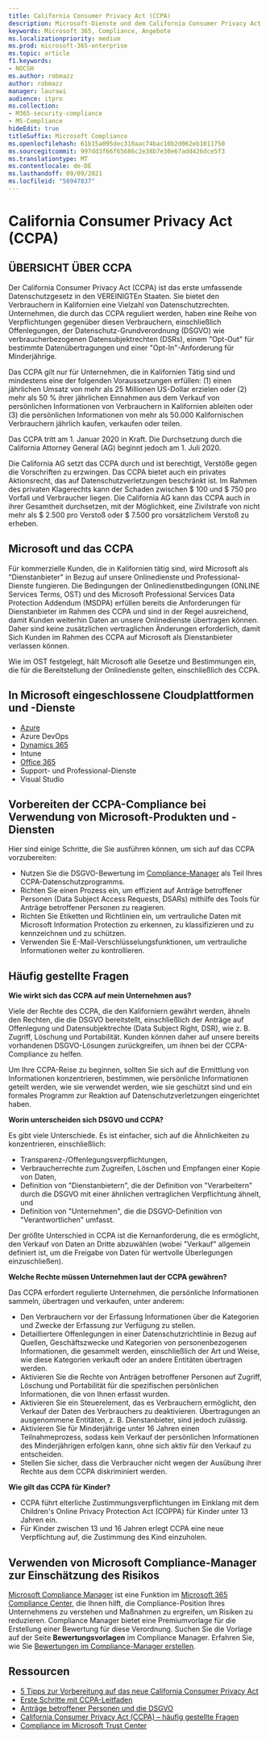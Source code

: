```yaml
---
title: California Consumer Privacy Act (CCPA)
description: Microsoft-Dienste und dem California Consumer Privacy Act (CCPA).
keywords: Microsoft 365, Compliance, Angebote
ms.localizationpriority: medium
ms.prod: microsoft-365-enterprise
ms.topic: article
f1.keywords:
- NOCSH
ms.author: robmazz
author: robmazz
manager: laurawi
audience: itpro
ms.collection:
- M365-security-compliance
- MS-Compliance
hideEdit: true
titleSuffix: Microsoft Compliance
ms.openlocfilehash: 61b15a095dec310aac74bac10b2d062eb1011750
ms.sourcegitcommit: 997dd3f66f65686c2e38b7e30e67add426dce5f3
ms.translationtype: MT
ms.contentlocale: de-DE
ms.lasthandoff: 09/09/2021
ms.locfileid: "58947837"
---
```

# <a name="california-consumer-privacy-act-ccpa"></a>California Consumer Privacy Act (CCPA)

## <a name="ccpa-overview"></a>ÜBERSICHT ÜBER CCPA

Der California Consumer Privacy Act (CCPA) ist das erste umfassende Datenschutzgesetz in den VEREINIGTEn Staaten. Sie bietet den Verbrauchern in Kalifornien eine Vielzahl von Datenschutzrechten.  Unternehmen, die durch das CCPA reguliert werden, haben eine Reihe von Verpflichtungen gegenüber diesen Verbrauchern, einschließlich Offenlegungen, der Datenschutz-Grundverordnung (DSGVO) wie verbraucherbezogenen Datensubjektrechten (DSRs), einem "Opt-Out" für bestimmte Datenübertragungen und einer "Opt-In"-Anforderung für Minderjährige.

Das CCPA gilt nur für Unternehmen, die in Kalifornien Tätig sind und mindestens eine der folgenden Voraussetzungen erfüllen: (1) einen jährlichen Umsatz von mehr als 25 Millionen US-Dollar erzielen oder (2) mehr als 50 % ihrer jährlichen Einnahmen aus dem Verkauf von persönlichen Informationen von Verbrauchern in Kalifornien ableiten oder (3) die persönlichen Informationen von mehr als 50.000 Kalifornischen Verbrauchern jährlich kaufen, verkaufen oder teilen.

Das CCPA tritt am 1. Januar 2020 in Kraft. Die Durchsetzung durch die California Attorney General (AG) beginnt jedoch am 1. Juli 2020.

Die California AG setzt das CCPA durch und ist berechtigt, Verstöße gegen die Vorschriften zu erzwingen. Das CCPA bietet auch ein privates Aktionsrecht, das auf Datenschutzverletzungen beschränkt ist. Im Rahmen des privaten Klagerechts kann der Schaden zwischen $ 100 und $ 750 pro Vorfall und Verbraucher liegen. Die California AG kann das CCPA auch in ihrer Gesamtheit durchsetzen, mit der Möglichkeit, eine Zivilstrafe von nicht mehr als $ 2.500 pro Verstoß oder $ 7.500 pro vorsätzlichem Verstoß zu erheben.

## <a name="microsoft-and-the-ccpa"></a>Microsoft und das CCPA

Für kommerzielle Kunden, die in Kalifornien tätig sind, wird Microsoft als "Dienstanbieter" in Bezug auf unsere Onlinedienste und Professional-Dienste fungieren.  Die Bedingungen der Onlinedienstbedingungen (ONLINE Services Terms, OST) und des Microsoft Professional Services Data Protection Addendum (MSDPA) erfüllen bereits die Anforderungen für Dienstanbieter im Rahmen des CCPA und sind in der Regel ausreichend, damit Kunden weiterhin Daten an unsere Onlinedienste übertragen können. Daher sind keine zusätzlichen vertraglichen Änderungen erforderlich, damit Sich Kunden im Rahmen des CCPA auf Microsoft als Dienstanbieter verlassen können.

Wie im OST festgelegt, hält Microsoft alle Gesetze und Bestimmungen ein, die für die Bereitstellung der Onlinedienste gelten, einschließlich des CCPA.  

## <a name="microsoft-in-scope-cloud-platforms--services"></a>In Microsoft eingeschlossene Cloudplattformen und -Dienste

- [Azure](https://aka.ms/AzureCompliance)
- Azure DevOps
- [Dynamics 365](https://aka.ms/d365-compliance-list)
- Intune
- [Office 365](https://aka.ms/o365-compliance-framework)
- Support- und Professional-Dienste
- Visual Studio

## <a name="how-you-can-prepare-for-your-ccpa-compliance-when-using-microsoft-products-and-services"></a>Vorbereiten der CCPA-Compliance bei Verwendung von Microsoft-Produkten und -Diensten

Hier sind einige Schritte, die Sie ausführen können, um sich auf das CCPA vorzubereiten:

- Nutzen Sie die DSGVO-Bewertung im [Compliance-Manager](/microsoft-365/compliance/compliance-manager) als Teil Ihres CCPA-Datenschutzprogramms.
- Richten Sie einen Prozess ein, um effizient auf Anträge betroffener Personen (Data Subject Access Requests, DSARs) mithilfe des Tools für Anträge betroffener Personen zu reagieren.
- Richten Sie Etiketten und Richtlinien ein, um vertrauliche Daten mit Microsoft Information Protection zu erkennen, zu klassifizieren und zu kennzeichnen und zu schützen.
- Verwenden Sie E-Mail-Verschlüsselungsfunktionen, um vertrauliche Informationen weiter zu kontrollieren.

## <a name="frequently-asked-questions"></a>Häufig gestellte Fragen

**Wie wirkt sich das CCPA auf mein Unternehmen aus?**

Viele der Rechte des CCPA, die den Kaliforniern gewährt werden, ähneln den Rechten, die die DSGVO bereitstellt, einschließlich der Anträge auf Offenlegung und Datensubjektrechte (Data Subject Right, DSR), wie z. B. Zugriff, Löschung und Portabilität. Kunden können daher auf unsere bereits vorhandenen DSGVO-Lösungen zurückgreifen, um ihnen bei der CCPA-Compliance zu helfen.

Um Ihre CCPA-Reise zu beginnen, sollten Sie sich auf die Ermittlung von Informationen konzentrieren, bestimmen, wie persönliche Informationen geteilt werden, wie sie verwendet werden, wie sie geschützt sind und ein formales Programm zur Reaktion auf Datenschutzverletzungen eingerichtet haben.

**Worin unterscheiden sich DSGVO und CCPA?**

Es gibt viele Unterschiede. Es ist einfacher, sich auf die Ähnlichkeiten zu konzentrieren, einschließlich:

- Transparenz-/Offenlegungsverpflichtungen,
- Verbraucherrechte zum Zugreifen, Löschen und Empfangen einer Kopie von Daten,
- Definition von "Dienstanbietern", die der Definition von "Verarbeitern" durch die DSGVO mit einer ähnlichen vertraglichen Verpflichtung ähnelt, und
- Definition von "Unternehmen", die die DSGVO-Definition von "Verantwortlichen" umfasst.

Der größte Unterschied in CCPA ist die Kernanforderung, die es ermöglicht, den Verkauf von Daten an Dritte abzuwählen (wobei "Verkauf" allgemein definiert ist, um die Freigabe von Daten für wertvolle Überlegungen einzuschließen).

**Welche Rechte müssen Unternehmen laut der CCPA gewähren?**

Das CCPA erfordert regulierte Unternehmen, die persönliche Informationen sammeln, übertragen und verkaufen, unter anderem:

- Den Verbrauchern vor der Erfassung Informationen über die Kategorien und Zwecke der Erfassung zur Verfügung zu stellen.
- Detailliertere Offenlegungen in einer Datenschutzrichtlinie in Bezug auf Quellen, Geschäftszwecke und Kategorien von personenbezogenen Informationen, die gesammelt werden, einschließlich der Art und Weise, wie diese Kategorien verkauft oder an andere Entitäten übertragen werden.
- Aktivieren Sie die Rechte von Anträgen betroffener Personen auf Zugriff, Löschung und Portabilität für die spezifischen persönlichen Informationen, die von Ihnen erfasst wurden.
- Aktivieren Sie ein Steuerelement, das es Verbrauchern ermöglicht, den Verkauf der Daten des Verbrauchers zu deaktivieren. Übertragungen an ausgenommene Entitäten, z. B. Dienstanbieter, sind jedoch zulässig.
- Aktivieren Sie für Minderjährige unter 16 Jahren einen Teilnahmeprozess, sodass kein Verkauf der persönlichen Informationen des Minderjährigen erfolgen kann, ohne sich aktiv für den Verkauf zu entscheiden.
- Stellen Sie sicher, dass die Verbraucher nicht wegen der Ausübung ihrer Rechte aus dem CCPA diskriminiert werden.

**Wie gilt das CCPA für Kinder?**

- CCPA führt elterliche Zustimmungsverpflichtungen im Einklang mit dem Children's Online Privacy Protection Act (COPPA) für Kinder unter 13 Jahren ein.
- Für Kinder zwischen 13 und 16 Jahren erlegt CCPA eine neue Verpflichtung auf, die Zustimmung des Kind einzuholen.

## <a name="use-microsoft-compliance-manager-to-assess-your-risk"></a>Verwenden von Microsoft Compliance-Manager zur Einschätzung des Risikos

[Microsoft Compliance Manager](/microsoft-365/compliance/compliance-manager) ist eine Funktion im [Microsoft 365 Compliance Center](/microsoft-365/compliance/microsoft-365-compliance-center), die Ihnen hilft, die Compliance-Position Ihres Unternehmens zu verstehen und Maßnahmen zu ergreifen, um Risiken zu reduzieren. Compliance Manager bietet eine Premiumvorlage für die Erstellung einer Bewertung für diese Verordnung. Suchen Sie die Vorlage auf der Seite **Bewertungsvorlagen** im Compliance Manager. Erfahren Sie, wie Sie [Bewertungen im Compliance-Manager erstellen](/microsoft-365/compliance/compliance-manager-assessments).

## <a name="resources"></a>Ressourcen

- [5 Tipps zur Vorbereitung auf das neue California Consumer Privacy Act](https://aka.ms/M365ComplianceBlog_RSA)
- [Erste Schritte mit CCPA-Leitfaden](https://info.microsoft.com/ww-landing-Five-tips-to-help-you-prepare-for-the-California-Consumer-Privacy-Act.html)
- [Anträge betroffener Personen und die DSGVO](gdpr-data-subject-requests.md)
- [California Consumer Privacy Act (CCPA) – häufig gestellte Fragen](ccpa-faq.yml)
- [Compliance im Microsoft Trust Center](https://www.microsoft.com/trust-center/compliance/compliance-overview)
